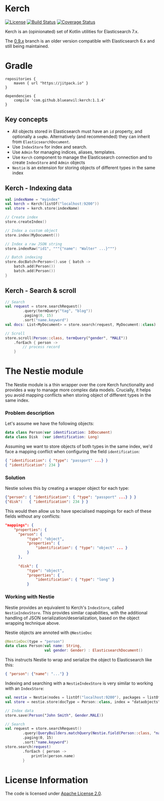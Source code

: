 # Kerch
[![License](https://img.shields.io/badge/License-Apache%202.0-blue.svg)](https://opensource.org/licenses/Apache-2.0)
[![Build Status](https://travis-ci.com/blueanvil/kerch.svg?branch=master)](https://travis-ci.com/blueanvil/kerch)
[![Coverage Status](https://coveralls.io/repos/github/blueanvil/kerch/badge.svg?branch=master)](https://coveralls.io/github/blueanvil/kerch?branch=master)

Kerch is an (opinionated) set of Kotlin utilities for Elasticsearch 7.x.

The [0.9.x](https://github.com/blueanvil/kerch/tree/0.9.x) branch is an older version compatible with Elasticsearch 6.x and still being maintained.

# Gradle

```
repositories {
    maven { url "https://jitpack.io" }
}

dependencies {
    compile 'com.github.blueanvil:kerch:1.1.4'
}
```

## Key concepts
* All objects stored in Elasticsearch must have an `id` property, and optionally a `seqNo`. Alternatively (and recommended) they can inherit from `ElasticsearchDocument`.
* Use `IndexStore` for index and search.
* Use `Admin` for managing indices, aliases, templates.
* Use `Kerch` component to manage the Elasticsearch connection and to create `IndexStore` and `Admin` objects 
* `Nestie` is an extension for storing objects of different types in the same index 

## Kerch - Indexing data
```kotlin
val indexName = "myindex"
val kerch = Kerch(listOf("localhost:9200"))
val store = kerch.store(indexName)

// Create index
store.createIndex()

// Index a custom object
store.index(MyDocument())

// Index a raw JSON string
store.indexRaw("id1", """{"name": "Walter" ...}""")

// Batch indexing
store.docBatch<Person>().use { batch ->
    batch.add(Person())
    batch.add(Person())
}
```

## Kerch - Search & scroll
```kotlin
// Search
val request = store.searchRequest()
        .query(termQuery("tag", "blog"))
        .paging(0, 15)
        .sort("name.keyword")
val docs: List<MyDocument> = store.search(request, MyDocument::class)

// Scroll
store.scroll(Person::class, termQuery("gender", "MALE"))
    .forEach { person ->
        // process record
    }
```

# The Nestie module
The Nestie module is a thin wrapper over the core Kerch functionality and provides a way
to manage more complex data models. Crucially, it helps you avoid mapping conflicts when
storing object of different types in the same index.

### Problem description
Let's assume we have the following objects:
```kotlin
data class Person(var identification: IdDocument)
data class Disk  (var identification: Long)
```

Assuming we want to store objects of both types in the same index, we'd face a mapping
conflict when configuring the field `identification`:
```json
{ "identification": { "type": "passport" ...} }
{ "identification": 234 }
```
### Solution
Nestie solves this by creating a wrapper object for each type:
```json
{"person": { "identification": { "type": "passport" ...} } }
{"disk":   { "identification": 234 } }
``` 

This would then allow us to have specialised mappings for each of these fields without any conflicts:
```json
"mappings": {
    "properties": {
      "person": {
          "type": "object",
          "properties": {
              "identification": { "type": "object" ... }
          }
      },
      
      "disk": {
          "type": "object",
          "properties": {
              "identification": { "type": "long" }
          }
```

### Working with Nestie
Nestie provides an equivalent to Kerch's `IndexStore`, called `NestieIndexStore`.
This provides similar capabilities, with the additional handling of JSON serialization/deserialization,
based on the object wrapping technique above. 

Nestie objects are annoted with `@NestieDoc`
```kotlin
@NestieDoc(type = "person")
data class Person(val name: String,
                  val gender: Gender) : ElasticsearchDocument()
```
This instructs Nestie to wrap and serialize the object to Elasticsearch like this:
```json
{ "person": {"name": "..."} }
```

Indexing and searching with a `NestieIndexStore` is very similar to working with an `IndexStore`:
```kotlin
val nestie = Nestie(nodes = listOf("localhost:9200"), packages = listOf("com.blueanvil"))
val store = nestie.store(docType = Person::class, index = "dataobjects")

// Index data
store.save(Person("John Smith", Gender.MALE))

// Search
val request = store.searchRequest()
        .query(QueryBuilders.matchQuery(Nestie.field(Person::class, "name"), "john"))
        .paging(0, 15)
        .sort("name.keyword")
store.search(request)
        .forEach { person ->
            println(person.name)
        }
```

# License Information
The code is licensed under [Apache License 2.0](https://www.apache.org/licenses/LICENSE-2.0).
